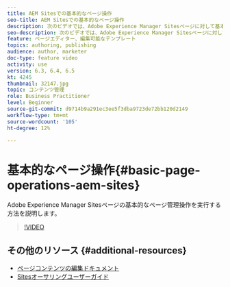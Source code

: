```yaml
---
title: AEM Sitesでの基本的なページ操作
seo-title: AEM Sitesでの基本的なページ操作
description: 次のビデオでは、Adobe Experience Manager Sitesページに対して基本的なページ管理操作を実行する方法について重点的に説明します。
seo-description: 次のビデオでは、Adobe Experience Manager Sitesページに対して基本的なページ管理操作を実行する方法について重点的に説明します。
feature: ページエディター、編集可能なテンプレート
topics: authoring, publishing
audience: author, marketer
doc-type: feature video
activity: use
version: 6.3, 6.4, 6.5
kt: 4245
thumbnail: 32147.jpg
topic: コンテンツ管理
role: Business Practitioner
level: Beginner
source-git-commit: d9714b9a291ec3ee5f3dba9723de72bb120d2149
workflow-type: tm+mt
source-wordcount: '105'
ht-degree: 12%

---
```



# 基本的なページ操作{#basic-page-operations-aem-sites}

Adobe Experience Manager Sitesページの基本的なページ管理操作を実行する方法を説明します。

>[!VIDEO](https://video.tv.adobe.com/v/32147?quality=12&learn=on)


## その他のリソース {#additional-resources}

* [ページコンテンツの編集ドキュメント](https://docs.adobe.com/content/help/ja-JP/experience-manager-65/authoring/authoring/editing-content.html)
* [Sitesオーサリングユーザーガイド](https://docs.adobe.com/content/help/en/experience-manager-65/authoring/home.html?topic=/experience-manager/6-5/sites/authoring/morehelp/page-authoring.ug.js)
